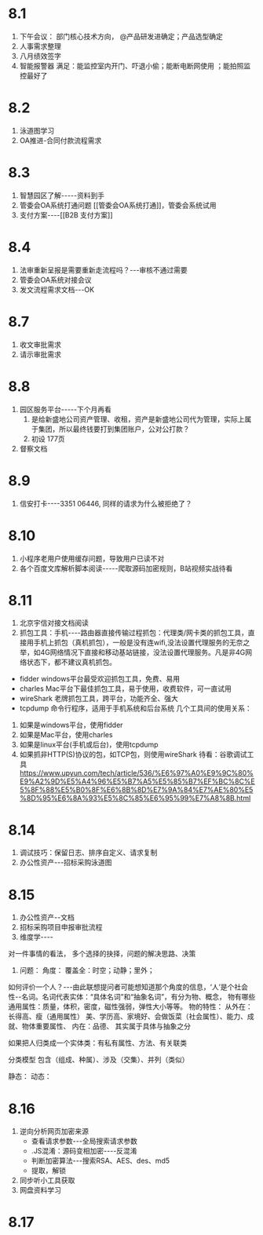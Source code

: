 # 8.1
1. 下午会议： 部门核心技术方向， @产品研发进确定；产品选型确定 
2. 人事需求整理
3. 八月绩效签字
4. 智能报警器
满足：能监控室内开门、吓退小偷；能断电断网使用 ；能拍照监控最好了

# 8.2
1. 泳道图学习
2. OA推进-合同付款流程需求
# 8.3
1. 智慧园区了解-----资料到手
2. 管委会OA系统打通问题 [[管委会OA系统打通]]，管委会系统试用
3. 支付方案----[[B2B 支付方案]]

# 8.4
1. 法审重新呈报是需要重新走流程吗？---审核不通过需要
2. 管委会OA系统对接会议
3. 发文流程需求文档---OK

# 8.7
1. 收文审批需求
2. 请示审批需求

# 8.8
1. 园区服务平台-----下个月再看
	1. 是给新盛地公司资产管理、收租，资产是新盛地公司代为管理，实际上属于集团，所以最终钱要打到集团账户，公对公打款？
	2. 初设 177页
2.  督察文档

# 8.9
1. 信安打卡----3351 06446, 同样的请求为什么被拒绝了？

# 8.10
1. 小程序老用户使用缓存问题，导致用户已读不对
2. 各个百度文库解析脚本阅读-----爬取源码加密规则，B站视频实战待看


# 8.11
1. 北京宇信对接文档阅读
2. 抓包工具：手机----路由器直接传输过程抓包：代理类/网卡类的抓包工具，直接用手机上抓包（真机抓包），一般是没有连wifi,没法设置代理服务的无奈之举，如4G网络情况下直接和移动基站链接，没法设置代理服务。凡是非4G网络状态下，都不建议真机抓包。
- fidder windows平台最受欢迎抓包工具，免费、易用
- charles Mac平台下最佳抓包工具，易于使用，收费软件，可一直试用
- wireShark 老牌抓包工具，跨平台，功能齐全、强大
- tcpdump 命令行程序，适用于手机系统和后台系统
几个工具间的使用关系：
1. 如果是windows平台，使用fidder
2. 如果是Mac平台，使用charles
3. 如果是linux平台(手机或后台)，使用tcpdump
4. 如果抓非HTTP(S)协议的包，如TCP包，则使用wireShark
待看：谷歌调试工具 https://www.upyun.com/tech/article/536/%E6%97%A0%E9%9C%80%E9%A2%9D%E5%A4%96%E5%B7%A5%E5%85%B7%EF%BC%8C%E5%8F%88%E5%B0%8F%E6%8B%8D%E7%9A%84%E7%AE%80%E5%8D%95%E6%8A%93%E5%8C%85%E6%95%99%E7%A8%8B.html


# 8.14
1. 调试技巧：保留日志、排序自定义、请求复制
2. 办公性资产---招标采购泳道图

# 8.15

1. 办公性资产--文档
2. 招标采购项目申报审批流程
3. 维度学----


对一件事情的看法， 多个选择的抉择，问题的解决思路、决策
1. 问题：
角度： 覆盖全：时空；动静；里外；

如何评价一个人？---由此联想提问者可能想知道那个角度的信息，‘人’是个社会性--名词。名词代表实体：“具体名词”和“抽象名词”，有分为物、概念，
物有哪些通用属性：质量，体积，密度，磁性强弱，弹性大小等等。
物的特性：
	从外在：长得高、瘦（通用属性）    美、学历高、家境好、会做饭菜（社会属性）、能力、成就、物体重要属性、
	内在：品德、
	其实属于具体与抽象之分

如果把人归类成一个实体类：有私有属性、方法、有关联类

分类模型
包含（组成、种属）、涉及（交集）、并列（类似）

静态：
动态：
# 8.16
1. 逆向分析网页加密来源
	- 查看请求参数---全局搜索请求参数
	- .JS混淆：源码变相加密----反混淆
	- 判断加密算法---搜索RSA、AES、des、md5
	- 提取，解锁
2. 同步听小工具获取
3. 网盘资料学习


# 8.17
